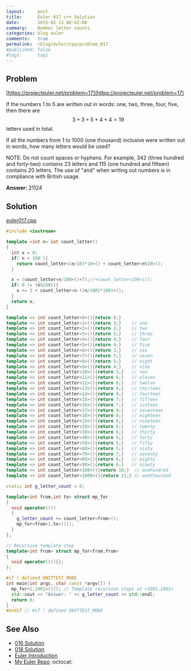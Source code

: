```yaml
---
layout:     post
title:      Euler 017 c++ Solution
date:       2015-02-13 08:42:00
summary:    Number letter counts
categories: blog euler
comments:   true
permalink:  /blog/euler/cpp/problem_017
#published: false
#tags:      tag1
---
```


## Problem

[https://projecteuler.net/problem=17](https://projecteuler.net/problem=17)

If the numbers 1 to 5 are written out in words: one, two, three, four, five, then there are $$3 + 3 + 5 + 4 + 4 = 19$$ letters used in total.

If all the numbers from 1 to 1000 (one thousand) inclusive were written out in words, how many letters would be used?

NOTE: Do not count spaces or hyphens. For example, 342 (three hundred and forty-two) contains 23 letters and 115 (one hundred and fifteen) contains 20 letters. The use of "and" when writing out numbers is in compliance with British usage.

**Answer:** 21124

## Solution

[euler017.cpp](https://github.com/tvarley/euler/blob/master/cpp/src/euler017.cpp)

``` cpp
#include <iostream>

template <int n> int count_letter()
{
  int x = 0;
  if( n < 100 ){
    return count_letter<(n/10)*10>() + count_letter<n%10>();
  }

  x = (count_letter<n/100>()+7);//+count_letter<100>());
  if( 0 != (n%100)){
    x += 3 + count_letter<n-((n/100)*100)>();
  }
  return x;
}

template <> int count_letter<0>(){return 0;}
template <> int count_letter<1>(){return 3;}    // one
template <> int count_letter<2>(){return 3;}    // two
template <> int count_letter<3>(){return 5;}    // three
template <> int count_letter<4>(){return 4;}    // four
template <> int count_letter<5>(){return 4;}    // five
template <> int count_letter<6>(){return 3;}    // six
template <> int count_letter<7>(){return 5;}    // seven
template <> int count_letter<8>(){return 5;}    // eight
template <> int count_letter<9>(){return 4;}    // nine
template <> int count_letter<10>(){return 3;}   // ten
template <> int count_letter<11>(){return 6;}   // eleven
template <> int count_letter<12>(){return 6;}   // twelve
template <> int count_letter<13>(){return 8;}   // thirteen
template <> int count_letter<14>(){return 8;}   // fourteen
template <> int count_letter<15>(){return 7;}   // fifteen
template <> int count_letter<16>(){return 7;}   // sixteen
template <> int count_letter<17>(){return 9;}   // seventeen
template <> int count_letter<18>(){return 8;}   // eighteen
template <> int count_letter<19>(){return 8;}   // nineteen
template <> int count_letter<20>(){return 6;}   // twenty
template <> int count_letter<30>(){return 6;}   // thirty
template <> int count_letter<40>(){return 5;}   // forty
template <> int count_letter<50>(){return 5;}   // fifty
template <> int count_letter<60>(){return 5;}   // sixty
template <> int count_letter<70>(){return 7;}   // seventy
template <> int count_letter<80>(){return 6;}   // eighty
template <> int count_letter<90>(){return 6;}   // ninety
template <> int count_letter<100>(){return 10;}  // onehundred
template <> int count_letter<1000>(){return 11;} // onethousand

static int g_letter_count = 0;

template<int from,int to> struct mp_for
{
  void operator()()
  {
    g_letter_count += count_letter<from>();
    mp_for<from+1,to>()();
  }
};

// Recursive template stop
template<int from> struct mp_for<from,from>
{
  void operator()(){};
};

#if ! defined UNITTEST_MODE
int main(int argc, char const *argv[]) {
  mp_for<1,1001>()(); // Template recursion stops at <1001,1001>
  std::cout << "Answer: " << g_letter_count << std::endl;
  return 0;
}
#endif // #if ! defined UNITTEST_MODE
```

## See Also
* [016 Solution]({{site.baseurl}}/blog/euler/cpp/problem_016)
* [018 Solution]({{site.baseurl}}/blog/euler/cpp/problem_018)
* [Euler Introduction]({{site.baseurl}}/blog/euler/introduction)
* [My Euler Repo](https://github.com/tvarley/euler) :octocat:
